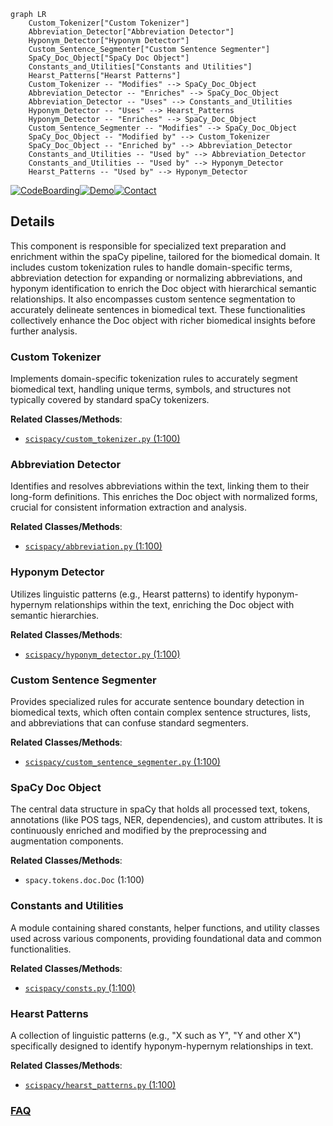```mermaid
graph LR
    Custom_Tokenizer["Custom Tokenizer"]
    Abbreviation_Detector["Abbreviation Detector"]
    Hyponym_Detector["Hyponym Detector"]
    Custom_Sentence_Segmenter["Custom Sentence Segmenter"]
    SpaCy_Doc_Object["SpaCy Doc Object"]
    Constants_and_Utilities["Constants and Utilities"]
    Hearst_Patterns["Hearst Patterns"]
    Custom_Tokenizer -- "Modifies" --> SpaCy_Doc_Object
    Abbreviation_Detector -- "Enriches" --> SpaCy_Doc_Object
    Abbreviation_Detector -- "Uses" --> Constants_and_Utilities
    Hyponym_Detector -- "Uses" --> Hearst_Patterns
    Hyponym_Detector -- "Enriches" --> SpaCy_Doc_Object
    Custom_Sentence_Segmenter -- "Modifies" --> SpaCy_Doc_Object
    SpaCy_Doc_Object -- "Modified by" --> Custom_Tokenizer
    SpaCy_Doc_Object -- "Enriched by" --> Abbreviation_Detector
    Constants_and_Utilities -- "Used by" --> Abbreviation_Detector
    Constants_and_Utilities -- "Used by" --> Hyponym_Detector
    Hearst_Patterns -- "Used by" --> Hyponym_Detector
```

[![CodeBoarding](https://img.shields.io/badge/Generated%20by-CodeBoarding-9cf?style=flat-square)](https://github.com/CodeBoarding/CodeBoarding)[![Demo](https://img.shields.io/badge/Try%20our-Demo-blue?style=flat-square)](https://www.codeboarding.org/demo)[![Contact](https://img.shields.io/badge/Contact%20us%20-%20contact@codeboarding.org-lightgrey?style=flat-square)](mailto:contact@codeboarding.org)

## Details

This component is responsible for specialized text preparation and enrichment within the spaCy pipeline, tailored for the biomedical domain. It includes custom tokenization rules to handle domain-specific terms, abbreviation detection for expanding or normalizing abbreviations, and hyponym identification to enrich the Doc object with hierarchical semantic relationships. It also encompasses custom sentence segmentation to accurately delineate sentences in biomedical text. These functionalities collectively enhance the Doc object with richer biomedical insights before further analysis.

### Custom Tokenizer
Implements domain-specific tokenization rules to accurately segment biomedical text, handling unique terms, symbols, and structures not typically covered by standard spaCy tokenizers.


**Related Classes/Methods**:

- <a href="https://github.com/allenai/scispacy/blob/main/scispacy/custom_tokenizer.py#L1-L100" target="_blank" rel="noopener noreferrer">`scispacy/custom_tokenizer.py` (1:100)</a>


### Abbreviation Detector
Identifies and resolves abbreviations within the text, linking them to their long-form definitions. This enriches the Doc object with normalized forms, crucial for consistent information extraction and analysis.


**Related Classes/Methods**:

- <a href="https://github.com/allenai/scispacy/blob/main/scispacy/abbreviation.py#L1-L100" target="_blank" rel="noopener noreferrer">`scispacy/abbreviation.py` (1:100)</a>


### Hyponym Detector
Utilizes linguistic patterns (e.g., Hearst patterns) to identify hyponym-hypernym relationships within the text, enriching the Doc object with semantic hierarchies.


**Related Classes/Methods**:

- <a href="https://github.com/allenai/scispacy/blob/main/scispacy/hyponym_detector.py#L1-L100" target="_blank" rel="noopener noreferrer">`scispacy/hyponym_detector.py` (1:100)</a>


### Custom Sentence Segmenter
Provides specialized rules for accurate sentence boundary detection in biomedical texts, which often contain complex sentence structures, lists, and abbreviations that can confuse standard segmenters.


**Related Classes/Methods**:

- <a href="https://github.com/allenai/scispacy/blob/main/scispacy/custom_sentence_segmenter.py#L1-L100" target="_blank" rel="noopener noreferrer">`scispacy/custom_sentence_segmenter.py` (1:100)</a>


### SpaCy Doc Object
The central data structure in spaCy that holds all processed text, tokens, annotations (like POS tags, NER, dependencies), and custom attributes. It is continuously enriched and modified by the preprocessing and augmentation components.


**Related Classes/Methods**:

- `spacy.tokens.doc.Doc` (1:100)


### Constants and Utilities
A module containing shared constants, helper functions, and utility classes used across various components, providing foundational data and common functionalities.


**Related Classes/Methods**:

- <a href="https://github.com/allenai/scispacy/blob/main/scispacy/consts.py#L1-L100" target="_blank" rel="noopener noreferrer">`scispacy/consts.py` (1:100)</a>


### Hearst Patterns
A collection of linguistic patterns (e.g., "X such as Y", "Y and other X") specifically designed to identify hyponym-hypernym relationships in text.


**Related Classes/Methods**:

- <a href="https://github.com/allenai/scispacy/blob/main/scispacy/hearst_patterns.py#L1-L100" target="_blank" rel="noopener noreferrer">`scispacy/hearst_patterns.py` (1:100)</a>




### [FAQ](https://github.com/CodeBoarding/GeneratedOnBoardings/tree/main?tab=readme-ov-file#faq)